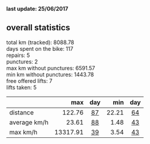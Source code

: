 **last update: 25/06/2017**

## overall statistics

total km (tracked): 8088.78  
days spent on the bike: 117  
repairs: 5  
punctures: 2  
max km without punctures: 6591.57   
min km without punctures: 1443.78   
free offered lifts: 7  
lifts taken: 5  

|  | max | day | min | day |  
| --- |---:| :---:| ---:| :---:|   
| distance | 122.76 | [87](http://www.latinamerica.bike/track/d87en) |22.21|[64](http://www.latinamerica.bike/track/d64en) |
| average km/h | 23.61|[88](http://www.latinamerica.bike/track/d88en) |1.48|[43](http://www.latinamerica.bike/track/d43en) |
| max km/h  | 13317.91|[39](http://www.latinamerica.bike/track/d39en) |3.54|[43](http://www.latinamerica.bike/track/d43en) |
